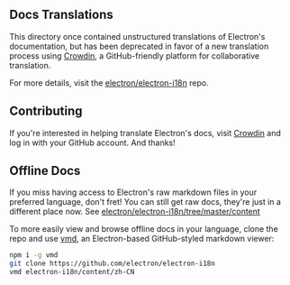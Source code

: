 ## Docs Translations

This directory once contained unstructured translations of Electron's 
documentation, but has been deprecated in favor of a new translation process 
using [Crowdin], a GitHub-friendly platform for collaborative translation.

For more details, visit the [electron/electron-i18n] repo.

## Contributing

If you're interested in helping translate Electron's docs, visit 
[Crowdin] and log in with your GitHub account. And thanks!

## Offline Docs

If you miss having access to Electron's raw markdown files in your preferred
language, don't fret! You can still get raw docs, they're just in a 
different place now. See [electron/electron-i18n/tree/master/content]

To more easily view and browse offline docs in your language, clone the repo and use [vmd], 
an Electron-based GitHub-styled markdown viewer:

```sh
npm i -g vmd
git clone https://github.com/electron/electron-i18n
vmd electron-i18n/content/zh-CN
```

[crowdin.com/project/electron]: https://crowdin.com/project/electron
[Crowdin]: https://crowdin.com/project/electron
[electron/electron-i18n]: https://github.com/electron/electron-i18n#readme
[electron/electron-i18n/tree/master/content]: https://github.com/electron/electron-i18n/tree/master/content
[vmd]: https://ghub.io/vmd
